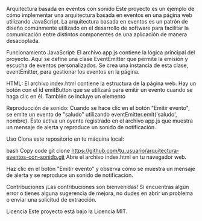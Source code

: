 Arquitectura basada en eventos con sonido
Este proyecto es un ejemplo de cómo implementar una arquitectura basada en eventos en una página web utilizando JavaScript. La arquitectura basada en eventos es un patrón de diseño comúnmente utilizado en el desarrollo de software para facilitar la comunicación entre distintos componentes de una aplicación de manera desacoplada.

Funcionamiento
JavaScript: El archivo app.js contiene la lógica principal del proyecto. Aquí se define una clase EventEmitter que permite la emisión y escucha de eventos personalizados. Se crea una instancia de esta clase, eventEmitter, para gestionar los eventos en la página.

HTML: El archivo index.html contiene la estructura de la página web. Hay un botón con el id emitButton que se utilizará para emitir un evento cuando se haga clic en él. También se incluye un elemento <audio> para reproducir un sonido cuando se emita el evento.

Reproducción de sonido: Cuando se hace clic en el botón "Emitir evento", se emite un evento de "saludo" utilizando eventEmitter.emit('saludo', nombre). Esto activa un oyente registrado en el archivo app.js que muestra un mensaje de alerta y reproduce un sonido de notificación.

Uso
Clona este repositorio en tu máquina local:

bash
Copy code
git clone https://github.com/tu_usuario/arquitectura-eventos-con-sonido.git
Abre el archivo index.html en tu navegador web.

Haz clic en el botón "Emitir evento" y observa cómo se muestra un mensaje de alerta y se reproduce un sonido de notificación.

Contribuciones
¡Las contribuciones son bienvenidas! Si encuentras algún error o tienes alguna sugerencia de mejora, no dudes en abrir un problema o enviar una solicitud de extracción.

Licencia
Este proyecto está bajo la Licencia MIT.
